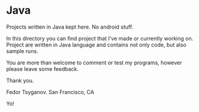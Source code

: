 Java
====

Projects written in Java kept here. No android stuff.

In this directory you can find project that I've made or currently working on. 
Project are written in Java language and contains not only code, but also sample runs.

You are more than welcome to comment or test my programs, however please leave some feedback.

Thank you.

Fedor Tsyganov.
San Francisco, CA

Yo!

